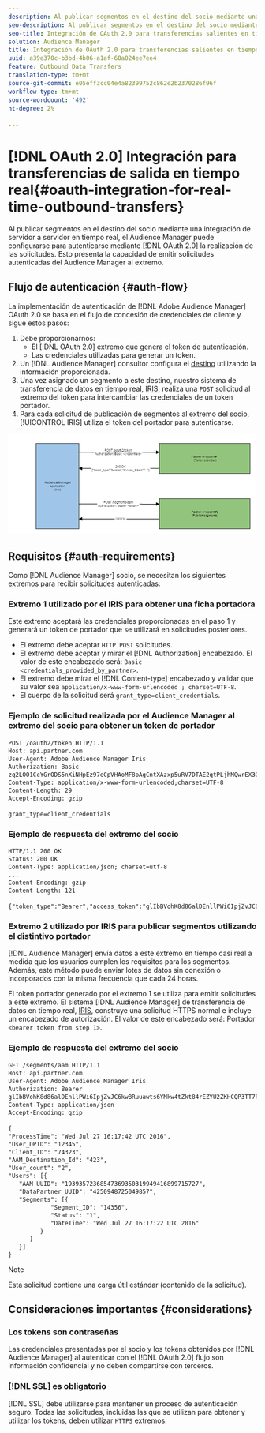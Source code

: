 ```yaml
---
description: Al publicar segmentos en el destino del socio mediante una integración de servidor a servidor en tiempo real, el Audience Manager puede configurarse para autenticarse con OAuth 2.0 al realizar las solicitudes. Esto presenta la capacidad de emitir solicitudes autenticadas del Audience Manager al extremo.
seo-description: Al publicar segmentos en el destino del socio mediante una integración de servidor a servidor en tiempo real, el Audience Manager puede configurarse para autenticarse con OAuth 2.0 al realizar las solicitudes. Esto presenta la capacidad de emitir solicitudes autenticadas del Audience Manager al extremo.
seo-title: Integración de OAuth 2.0 para transferencias salientes en tiempo real
solution: Audience Manager
title: Integración de OAuth 2.0 para transferencias salientes en tiempo real
uuid: a39e370c-b3bd-4b06-a1af-60a024ee7ee4
feature: Outbound Data Transfers
translation-type: tm+mt
source-git-commit: e05eff3cc04e4a82399752c862e2b2370286f96f
workflow-type: tm+mt
source-wordcount: '492'
ht-degree: 2%

---
```



# [!DNL OAuth 2.0] Integración para transferencias de salida en tiempo real{#oauth-integration-for-real-time-outbound-transfers}

Al publicar segmentos en el destino del socio mediante una integración de servidor a servidor en tiempo real, el Audience Manager puede configurarse para autenticarse mediante [!DNL OAuth 2.0] la realización de las solicitudes. Esto presenta la capacidad de emitir solicitudes autenticadas del Audience Manager al extremo.

## Flujo de autenticación {#auth-flow}

La implementación de autenticación de [!DNL Adobe Audience Manager] OAuth 2.0 [](https://tools.ietf.org/html/rfc6749#section-4.4) se basa en el flujo de concesión de credenciales de cliente y sigue estos pasos:

1. Debe proporcionarnos:
   * El [!DNL OAuth 2.0] extremo que genera el token de autenticación.
   * Las credenciales utilizadas para generar un token.
1. Un [!DNL Audience Manager] consultor configura el [destino](../../../features/destinations/destinations.md) utilizando la información proporcionada.
1. Una vez asignado un segmento a este destino, nuestro sistema de transferencia de datos en tiempo real, [IRIS](../../../reference/system-components/components-data-action.md#iris), realiza una `POST` solicitud al extremo del token para intercambiar las credenciales de un token portador.
1. Para cada solicitud de publicación de segmentos al extremo del socio, [!UICONTROL IRIS] utiliza el token del portador para autenticarse.

![](assets/oauth2-iris.png)

## Requisitos {#auth-requirements}

Como [!DNL Audience Manager] socio, se necesitan los siguientes extremos para recibir solicitudes autenticadas:

### Extremo 1 utilizado por el IRIS para obtener una ficha portadora

Este extremo aceptará las credenciales proporcionadas en el paso 1 y generará un token de portador que se utilizará en solicitudes posteriores.

* El extremo debe aceptar `HTTP POST` solicitudes.
* El extremo debe aceptar y mirar el [!DNL Authorization] encabezado. El valor de este encabezado será: `Basic <credentials_provided_by_partner>`.
* El extremo debe mirar el [!DNL Content-type] encabezado y validar que su valor sea `application/x-www-form-urlencoded ; charset=UTF-8`.
* El cuerpo de la solicitud será `grant_type=client_credentials`.

### Ejemplo de solicitud realizada por el Audience Manager al extremo del socio para obtener un token de portador

```
POST /oauth2/token HTTP/1.1
Host: api.partner.com
User-Agent: Adobe Audience Manager Iris
Authorization: Basic zq2LOO1CcYGrODS5nXiNHpEz97eCpVHAoMF8pAgCntXAzxp5uRV7DTAE2qtPLjhMQwrEX3O6MHV4S
Content-Type: application/x-www-form-urlencoded;charset=UTF-8
Content-Length: 29
Accept-Encoding: gzip
  
grant_type=client_credentials
```

### Ejemplo de respuesta del extremo del socio

```
HTTP/1.1 200 OK
Status: 200 OK
Content-Type: application/json; charset=utf-8
...
Content-Encoding: gzip
Content-Length: 121
  
{"token_type":"Bearer","access_token":"glIbBVohK8d86alDEnllPWi6IpjZvJC6kwBRuuawts6YMkw4tZkt84rEZYU2ZKHCQP3TT7PnzCQPI0yY"}
```

### Extremo 2 utilizado por IRIS para publicar segmentos utilizando el distintivo portador

[!DNL Audience Manager] envía datos a este extremo en tiempo casi real a medida que los usuarios cumplen los requisitos para los segmentos. Además, este método puede enviar lotes de datos sin conexión o incorporados con la misma frecuencia que cada 24 horas.

El token portador generado por el extremo 1 se utiliza para emitir solicitudes a este extremo. El sistema [!DNL Audience Manager] de transferencia de datos en tiempo real, [IRIS](../../../reference/system-components/components-data-action.md#iris), construye una solicitud HTTPS normal e incluye un encabezado de autorización. El valor de este encabezado será: Portador `<bearer token from step 1>`.

### Ejemplo de respuesta del extremo del socio

```
GET /segments/aam HTTP/1.1
Host: api.partner.com
User-Agent: Adobe Audience Manager Iris
Authorization: Bearer glIbBVohK8d86alDEnllPWi6IpjZvJC6kwBRuuawts6YMkw4tZkt84rEZYU2ZKHCQP3TT7PnzCQPI0yY
Content-Type: application/json
Accept-Encoding: gzip
   
{
"ProcessTime": "Wed Jul 27 16:17:42 UTC 2016",
"User_DPID": "12345",
"Client_ID": "74323",
"AAM_Destination_Id": "423",
"User_count": "2",
"Users": [{
   "AAM_UUID": "19393572368547369350319949416899715727",
   "DataPartner_UUID": "4250948725049857",
   "Segments": [{
            "Segment_ID": "14356",
            "Status": "1",
            "DateTime": "Wed Jul 27 16:17:22 UTC 2016"
         }
      ]
   }]
}
```

>[!NOTE]
>
>Esta solicitud contiene una carga útil estándar (contenido de la solicitud).

## Consideraciones importantes {#considerations}

### Los tokens son contraseñas

Las credenciales presentadas por el socio y los tokens obtenidos por [!DNL Audience Manager] al autenticar con el [!DNL OAuth 2.0] flujo son información confidencial y no deben compartirse con terceros.

### [!DNL SSL] es obligatorio

[!DNL SSL] debe utilizarse para mantener un proceso de autenticación seguro. Todas las solicitudes, incluidas las que se utilizan para obtener y utilizar los tokens, deben utilizar `HTTPS` extremos.